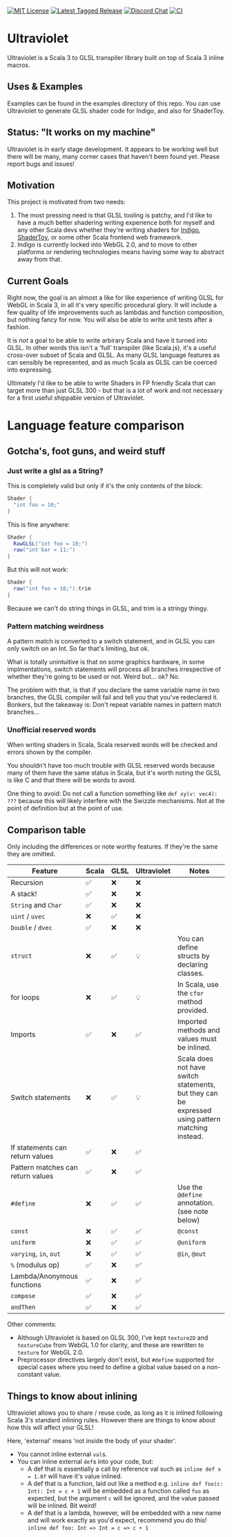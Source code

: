 [![MIT License](https://img.shields.io/github/license/PurpleKingdomGames/ultraviolet?color=indigo)](https://github.com/tterb/atomic-design-ui/blob/master/LICENSEs)
[![Latest Tagged Release](https://img.shields.io/badge/dynamic/json?color=purple&label=latest%20release&query=%24%5B0%5D.name&url=https%3A%2F%2Fapi.github.com%2Frepos%2FPurpleKingdomGames%2Fultraviolet%2Ftags)](https://github.com/PurpleKingdomGames/ultraviolet/releases)
[![Discord Chat](https://img.shields.io/discord/716435281208672356?color=blue&label=discord)](https://discord.gg/b5CD47g)
[![CI](https://github.com/PurpleKingdomGames/ultraviolet/actions/workflows/ci.yml/badge.svg)](https://github.com/PurpleKingdomGames/ultraviolet/actions/workflows/ci.yml)

# Ultraviolet

Ultraviolet is a Scala 3 to GLSL transpiler library built on top of Scala 3 inline macros.

## Uses & Examples

Examples can be found in the examples directory of this repo. You can use Ultraviolet to generate GLSL shader code for Indigo, and also for ShaderToy.

## Status: "It works on my machine"

Ultraviolet is in early stage development. It appears to be working well but there will be many, many corner cases that haven't been found yet. Please report bugs and issues!

## Motivation

This project is motivated from two needs:

1. The most pressing need is that GLSL tooling is patchy, and I'd like to have a much better shadering writing experience both for myself and any other Scala devs whether they're writing shaders for [Indigo](https://indigoengine.io/), [ShaderToy](https://www.shadertoy.com/), or some other Scala frontend web framework.
2. Indigo is currently locked into WebGL 2.0, and to move to other platforms or rendering technologies means having some way to abstract away from that. 

## Current Goals

Right now, the goal is an almost a like for like experience of writing GLSL for WebGL in Scala 3, in all it's very specific procedural glory. It will include a few quality of life improvements such as lambdas and function composition, but nothing fancy for now. You will also be able to write unit tests after a fashion.

It is _not_ a goal to be able to write arbirary Scala and have it turned into GLSL. In other words this isn't a 'full' transpiler (like Scala.js), it's a useful cross-over subset of Scala and GLSL. As many GLSL language features as can sensibly be represented, and as much Scala as GLSL can be coerced into expressing.

Ultimately I'd like to be able to write Shaders in FP friendly Scala that can target more than just GLSL 300 - but that is a lot of work and not necessary for a first useful shippable version of Ultraviolet.


# Language feature comparison

## Gotcha's, foot guns, and weird stuff

### Just write a glsl as a String?

This is completely valid but only if it's the only contents of the block:

```scala
Shader {
  "int foo = 10;"
}
```

This is fine anywhere:


```scala
Shader {
  RawGLSL("int foo = 10;")
  raw("int bar = 11;")
}
```

But this will not work:

```scala
Shader {
  raw("int foo = 10;").trim
}
```

Because we can't do string things in GLSL, and trim is a stringy thingy.

### Pattern matching weirdness

A pattern match is converted to a switch statement, and in GLSL you can only switch on an Int. So far that's limiting, but ok.

What is totally unintuitive is that on some graphics hardware, in some implmentations, switch statements will process all branches irrespective of whether they're going to be used or not. Weird but... ok? No.

The problem with that, is that if you declare the same variable name in two branches, the GLSL compiler will fail and tell you that you've redeclared it. Bonkers, but the takeaway is: Don't repeat variable names in pattern match branches...

### Unofficial reserved words

When writing shaders in Scala, Scala reserved words will be checked and errors shown by the compiler.

You shouldn't have too much trouble with GLSL reserved words because many of them have the same status in Scala, but it's worth noting the GLSL is like C and that there will be words to avoid.

One thing to avoid: Do not call a function something like `def xy(v: vec4): ???` because this will likely interfere with the Swizzle mechanisms. Not at the point of definition but at the point of use.

## Comparison table

Only including the differences or note worthy features. If they're the same they are omitted.

| Feature                           | Scala | GLSL | Ultraviolet | Notes                                                                                            |
| --------------------------------- | ----- | ---- | ----------- | ------------------------------------------------------------------------------------------------ |
| Recursion                         | ✅     | ❌    | ❌           |
| A stack!                          | ✅     | ❌    | ❌           |
| `String` and `Char`               | ✅     | ❌    | ❌           |
| `uint` / `uvec`                   | ❌     | ✅    | ❌           |
| `Double` / `dvec`                 | ✅     | ❌    | ❌           |
| `struct`                          | ❌     | ✅    | 💡           | You can define structs by declaring classes.                                                     |
| for loops                         | ❌     | ✅    | 💡           | In Scala, use the `cfor` method provided.                                                        |
| Imports                           | ✅     | ❌    | ✅           | Imported methods and values must be inlined.                                                     |
| Switch statements                 | ❌     | ✅    | 💡           | Scala does not have switch statements, but they can be expressed using pattern matching instead. |
| If statements can return values   | ✅     | ❌    | ✅           |
| Pattern matches can return values | ✅     | ❌    | ✅           |
| `#define`                         | ❌     | ✅    | ✅           | Use the `@define` annotation. (see note below)                                                   |
| `const`                           | ❌     | ✅    | ✅           | `@const`                                                                                         |
| `uniform`                         | ❌     | ✅    | ✅           | `@uniform`                                                                                       |
| `varying`, `in`, `out`            | ❌     | ✅    | ✅           | `@in`, `@out`                                                                                    |
| `%` (modulus op)                  | ✅     | ❌    | ✅           |
| Lambda/Anonymous functions        | ✅     | ❌    | ✅           |
| `compose`                         | ✅     | ❌    | ✅           |
| `andThen`                         | ✅     | ❌    | ✅           |


Other comments:

- Although Ultraviolet is based on GLSL 300, I've kept `texture2D` and `textureCube` from WebGL 1.0 for clarity, and these are rewritten to `texture` for WebGL 2.0. 
- Preprocessor directives largely don't exist, but `#define` supported for special cases where you need to define a global value based on a non-constant value.


## Things to know about inlining

Ultraviolet allows you to share / reuse code, as long as it is inlined following Scala 3's standard inlining rules. However there are things to know about how this will affect your GLSL!

Here, 'external' means 'not inside the body of your shader'.

- You cannot inline external `val`s.
- You can inline external `def`s into your code, but:
  - A def that is essentially a call by reference val such as `inline def x = 1.0f` will have it's value inlined.
  - A def that is a function, laid out like a method e.g. `inline def foo(c: Int): Int = c + 1` will be embedded as a function called `foo` as expected, but the argument `c` will be ignored, and the value passed will be inlined. Bit weird!
  - A def that is a lambda, however, will be embedded with a new name and will work exactly as you'd expect, recommend you do this! `inline def foo: Int => Int = c => c + 1`
